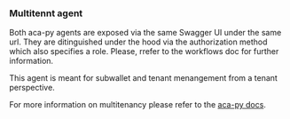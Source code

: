 ### Multitennt agent

Both aca-py agents are exposed via the same Swagger UI under the same url. They are ditinguished under the hood via the authorization method which also specifies a role. Please, rrefer to the workflows doc for further information.

This agent is meant for subwallet and tenant menangement from a tenant perspective.

For more information on multitenancy please refer to the [aca-py docs](https://github.com/hyperledger/aries-cloudagent-python/blob/main/Multitenancy.md).
